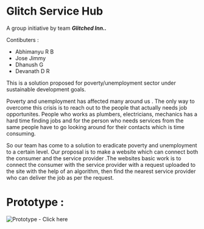# Glitch Service Hub

A group initiative by team **_Glitched Inn.._**
 

Contibuters : 
- Abhimanyu R B
- Jose Jimmy
- Dhanush G
- Devanath D R

 This is a solution proposed for poverty/unemployment sector under sustainable development goals.
 
 Poverty and unemployment has affected many around us . The only way to overcome this crisis is to reach out to the people that actually needs job opportunites. People who works as plumbers, electricians, mechanics has a hard time finding jobs and for the person who needs services from the same people have to go looking around for their contacts which is time consuming.

 So our team has come to a solution to eradicate poverty and unemployment to a certain level. Our proposal is to make a website which can connect both the consumer and the service provider .The websites basic work is to connect the consumer with the service provider with a request uploaded to the site with the help of an algorithm, then find the nearest service provider who can deliver the job as per the request.

# Prototype : 
![Prototype](https://www.figma.com/proto/Am5N9xsHkQycAcJq5R3oi9/Flux---Figma-Build-Tutorial-(Starter)-(Community)?page-id=0%3A1&node-id=204%3A2&viewport=211%2C284%2C0.23&scaling=min-zoom) - Click here


